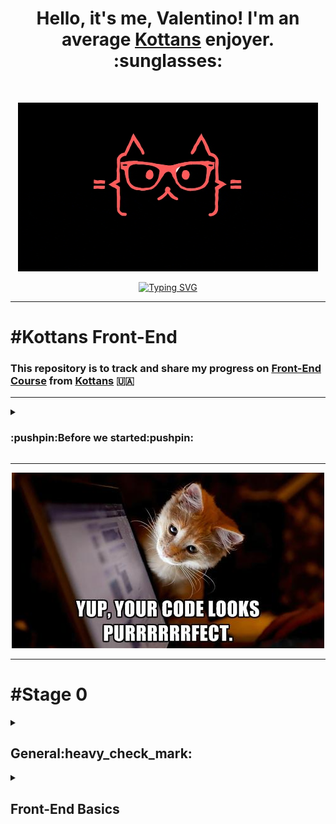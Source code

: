 <h1 align="center"> Hello, it's me, Valentino! I'm an average <a href="https://github.com/kottans">Kottans</a>  enjoyer. :sunglasses: <height="32"/></h1>
<br>
<p align="center">
   <img src="https://github.com/Chotogde/kottans-frontend/blob/d5abf74c9dede107ab1db87ac4dcdfd5efe2eb6a/meme_img/giphy.gif" alt="gif"/>
</p>
<p align="center">
<a href="https://git.io/typing-svg"><img src="https://readme-typing-svg.herokuapp.com?size=30&duration=3800&color=FF585D&center=true&vCenter=true&width=700&height=60&lines=%E2%80%9CTime+spent+with+cats+is+never+wasted.%E2%80%9D+" alt="Typing SVG" /></a>
</p>

***

# #Kottans Front-End

### This repository is to track and share my progress on [Front-End Course](https://github.com/kottans/frontend) from [Kottans](https://github.com/kottans) 🇺🇦

***

<details>
<summary><h3> :pushpin:Before we started:pushpin: </h4></summary>
    
#### In this section i want to publish some useful links, what we need to get started, some briefly info for my future self or for someone who will find it useful.
 
#### Links:
:link: [Kottans Front-End main page repo](https://github.com/kottans/frontend) | :link: [Kottans FAQ](https://github.com/kottans/frontend/blob/2022_UA/faq.md) | :link: [Contents](https://github.com/kottans/frontend/blob/2022_UA/contents.md)
  <br>
:link: [GIT](https://git-scm.com/)
  <br>
:link: [Visual Studio Code](https://code.visualstudio.com/)
  <br>
:link: [Oracle VirtualBox](https://www.virtualbox.org/)
  <br>
:link: [Ubuntu](https://ubuntu.com/)
  <br>
:link: [Writing on GitHub](https://docs.github.com/en/get-started/writing-on-github) | :link:[Communicate using Markdown](https://github.com/skills/communicate-using-markdown)
  <br>
 
  <details>
<summary><h3> GIT/GitHub </h4></summary>
    
:link:[Generating a new SSH key](https://docs.github.com/en/authentication/connecting-to-github-with-ssh/generating-a-new-ssh-key-and-adding-it-to-the-ssh-agent) | :link:[Adding a new SSH key to your GitHub](https://docs.github.com/en/authentication/connecting-to-github-with-ssh/adding-a-new-ssh-key-to-your-github-account) | :link:[Testing your SSH connection](https://docs.github.com/en/authentication/connecting-to-github-with-ssh/testing-your-ssh-connection)
    
##### You can access and write data in repositories on GitHub.com using SSH (Secure Shell Protocol).When you connect via SSH, you authenticate using a private key file on your local machine. When you set up SSH, you will need to generate a new private SSH key and add it to the SSH agent. You must also add the public SSH key to your account on GitHub before you use the key to authenticate.
<br>
Before you start you need to install Git Bash if you're using Windows
https://git-scm.com/
<br>
    
#### :white_medium_square:Generating a new SSH key
    
<br>

##### You can generate a new SSH key on your local machine. After you generate the key, you can add the key to your account on GitHub.com to enable authentication for Git operations over SSH.
<br>
Paste the text below, substituting in your GitHub email address:
<br>
    
```
    
$ ssh-keygen -t ed25519 -C "your_email@example.com"
    
```
When you're prompted to "Enter a file in which to save the key," press Enter. This accepts the default file location.
At the prompt, type a secure passphrase.
    
![SHH1](readme_img/shh1.jpg)

#### :white_medium_square:Adding a new SSH key to your account    
<br>
After you generate an SSH key pair, you must add the public key to GitHub.com to enable SSH access for your account.
You can locate the hidden .ssh folder, open the file in your favorite text editor, and copy it to your clipboard.
<br>
Then on GitHub you need to add SSH key:
<br>
    
__Settings__ > __SSH and GPG keys__ > __New SSH key__ or __Add SSH key__

#### :white_medium_square:Testing your SSH connection
After you've set up your SSH key and added it to your account on GitHub.com, you can test your connection.
    
```
    $ ssh -T git@github.com
```
You may see a warning like this:

```
> The authenticity of host 'github.com (IP ADDRESS)' can't be established.
> RSA key fingerprint is SHA256:nThbg6kXUpJWGl7E1IGOCspRomTxdCARLviKw6E5SY8.
> Are you sure you want to continue connecting (yes/no)?
```
    
 ![SHH2](readme_img/ssh2.jpg)
    
   </details>
 
<!-- :link: []() -->
___
 
#### #How I structure the content:
 
  #### I'll answer questions in the end of every section.
1. _What's was new to me:_
1. _Thing that amazed me:_
1. _Thing that i going to use in the future:_
 
  #### I'll add screenshots with progress.:camera_flash:
 
  #### I'll add an unformatted summary (just some notes for myself).:memo:
 
  ___
 
### #My progress
<details>
    <summary><h5>General:white_check_mark:</h5></summary>
    
- [x] 0. Git Basics
- [x] 1. Linux CLI and Networking
- [x] 2. VCS (hello gitty), GitHub and Collaboration
</details>
 
<details>
    <summary><h5>Front-End Basics</h5></summary>
    
- [x] 3. Intro to HTML & CSS
- [ ] 4. Responsive Web Design
- [ ] 5. HTML & CSS Practice
- [ ] 6. JavaScript Basics
- [ ] 7. Document Object Model - practice
 </details>
 
 </details>
 
***
<p align="center">
   <img src="meme_img/purr.png" alt="meow"/>
</p>

***
<!-------------------------------Stage0------------------------------------->

# #Stage 0
<!-------------------------------General------------------------------------>

<details>
<summary><h2> General:heavy_check_mark: </h2></summary>
<!-------------------------------Git Basics--------------------------------->
  
<details>
<summary><h3> 0. Git Basics </h3></summary>
    
  :link:[Tasks](https://github.com/kottans/frontend/blob/2022_UA/tasks/git-intro.md)
   
   Useful links: :link:[Лекція по Git від Олексія Руденка](https://www.youtube.com/playlist?list=PLS8sEUxbfFY9MnPIFPTNlaS5xX7P5Ge-5) | :link:[Git за 30 хвилин](https://codeguida.com/post/453) | :link:[Submit A Pull Request](https://learntocodetogether.com/create-your-first-pull-request/)
   
## 1. Introduction to Git and GitHub   
1. _What's was new to me:_
   
     VCS, GIT, branches
1. _Thing that amazed me:_
   
     Track file state (**modified**, **staged** or **committed**);
  - File tracked by Git, will first be modified when we change it in any way. 
  - Then it becomes staged when we mark those changes for tracking.
  - And finally it will get committed when we store those changes in the VCS;
   Merging.
3. _Thing that i going to use in the future:_
   
   `git init`, `git clone`, `git add`, `git commit -a -m`, `git checkout -b new branch`, `git merge`. 
   
  <details>
 <summary><h4> :camera_flash:Screenshots </h4></summary>
    
  ![coursera1](readme_img/General/0.1._coursera1.jpg)
  ![coursera2](readme_img/General/0.1._coursera2.jpg)
    
  </details>
      
  <details>
 <summary><h4> :memo:Notes </h4></summary>
      
   _Tracked_ files are part of the snapshots, while _untracked_ files aren't a part of snapshots yet.
Each track file can be in one of three main states: ___modified___, ___staged___ or ___committed___.

`~$ git init`       [create a new git repository]
     
`~$ git clone`      [clone existing git repository]
```     
~$ git add        [add file to staging area]
         flags to git add:
               -p [to review changes before adding them]
```   
`~$ git status`   [info about current working tree and pending changes]
```     
~$ git commit   [to get commited]  
         flags to git commit: 
            -m ‘add comment’
     -a [shortcut to stage any changes to tracked files and commit them in one step]
```
`~$ git config -l` 
```     
~$ git log [check the history of the commits]
    flags to git log:
     -p     [ using this flag gives us the patch that was created]
    --stat  [which files were changed and how many lines were added or removed]
      -2    [any number, limits output to this parameters]
```
`~$ git rm` [remove files from your repository]
     
`~$ git mv` [rename files in your repository]

`~$ git checkout` [reverts changes to modified files before they are staged]
     
`~$ git reset`    [reverts changes(unstage) to staged files ]

`~$ git commit --amend` [ to overwrite the previous commit]
     
`~$ git revert`         [ it creates a commit that contains the inverse of all the changes made in the bad commit in order to cancel them out ]

`~$ git checkout <branch>`      [Switches to a branch]
     
`~$ git checkout -b new branch` [to create a new branch and to switch to it]

__Merging__ is the term that Git uses for combining branch data and history together.

`~$ git merge` [take the independent snapshots and history of one Git branch, and tangle them into another]
     
`~$ git merge --abort` [this will stop the merge and reset the files in your working tree back to the previous commit before the merge ever happened]

`~$ git log --graph --oneline` [--graph for seeing the commits as a graph, and --oneline to only see one line per commit]

`.gitignore` [file that contains list of file that need to be ignored in repo] 

     
  <details>
 <summary><h4> more </h4></summary>
  
```
 diff
    
diff is used to find differences between two files. On its own, it’s a bit hard to use; instead, use it with diff -u to find lines which differ in two files:
~$ diff -u menu1.txt menu2.txt
    
Patch
    
Patch is useful for applying file differences. See the below example, which compares two files. The comparison is saved as a .diff file, which is then patched to the original file!
~$ diff -u menu1.txt menu2.txt > menu.diff
~$ patch menu1.txt < menu.diff
                              
Using GIT

The area outside the git directory is the working tree.
The working tree is the current version of your project.
You can think of it like a workbench or a sandbox where you perform all the modifications you want to your file. This working tree will contain all the files that are currently tracked by Git and any new files that we haven't yet added to the list of track files.

~$ git init        [create a new git repository]
~$ git clone       [clone existing git repository]
~$ git add         [add file to staging area] 
    flags to git add:
      -p [to review changes before adding them]


To make Git track our file, we'll add it to the project using the git add command. With that added our file to the staging area (index).The staging area which is also known as the index is a file maintained by Git that contains all of the information about what files and changes are going to go into your next commit.

~$ git status     [info about current working tree and pending changes]  
~$ git commit     [to get commited]
      flags to git commit: 
         -m ‘add comment’
         -a [shortcut to stage any changes to tracked files and commit them in one step]

~$ git config -l 
~$ git log    [check the history of the commits]
    flags to git log:
           -p [ using this flag gives us the patch that was created]
       --stat [which files were changed and how many lines were added or removed]
           -2 [any number, limits output to this parameters]
                              
Tracked files are part of the snapshots, while untracked files aren't a part of snapshots yet.
Each track file can be in one of three main states: modified, staged or committed.

File tracked by Git, will first be modified when we change it in any way. 
Then it becomes staged when we mark those changes for tracking.
And finally it will get committed when we store those changes in the VCS.


Advanced Git interactions 

Git uses the HEAD alias to represent the currently checked out snapshot of your project.
Think of HEAD as a pointer to the current branch.

~$ git show “commit ID” [display the information about the commit and the associated patch]
~$ git diff [ same as diff -u]
git diff shows only unstaged changes by default
    flags to git diff : 
      --staged [to see the changes that are staged but not committed]

~$ git rm [remove files from your repository]
~$ git mv [rename files in your repository]

.gitignore [file that contains list of file that need to be ignored in repo] 

Undoing Changes Before Committing

~$ git checkout [reverts changes to modified files before they are staged]
~$ git reset    [reverts changes(unstage) to staged files ]

~$ git commit --amend [ to overwrite the previous commit]
~$ git revert         [ it creates a commit that contains the inverse of all the changes made in the bad commit in order to cancel them out ]

Branching and Merging

The default branch that Git creates for you when a new repository initialized is called master.

~$ git branch [ list, create, delete, and manipulate branches. Running git branch by itself will show you a list of all the branches in your repository ]
    flags to git branch:
          -d [delete branch]
~$ git checkout <branch> [Switches to a branch]

~$ git checkout -b new branch [to create a new branch and to switch to it]
  
Merging is the term that Git uses for combining branch data and history together.

~$ git merge [take the independent snapshots and history of one Git branch, and tangle them into another]
~$ git merge --abort [this will stop the merge and reset the files in your working tree back to the previous commit before the merge ever happened]

~$ git log --graph --oneline [--graph for seeing the commits as a graph, and --oneline to only see one line per commit]

```
  </details>
    
  </details>
  
 
  
<!------------------------------- learngitbranching.js.org  --------------------------------->
   
## 2. learngitbranching.js.org   
1. _What's was new to me:_
                              
 `git switch` - more logical for me than `git checkout` (verbally closer)
                              
 `git fetch` , `git pull` , `git push` 
                              
1. _Thing that amazed me:_
                              
 `git pull` = `git fetch` + `git merge`
                              
1. _Thing that i going to use in the future:_
                              
`git switch` , `git rebase` , `git fetch` , `git pull` , `git push`
    
  <details>
 <summary><h4> :camera_flash:Screenshots </h4></summary>

 ![LearnGitBranching_Main](readme_img/General/0.2._LearnGitBranching_Main.jpg)
 ![LearnGitBranching_Remote](readme_img/General/0.2._LearnGitBranching_Remote.jpg)

  </details>
      
  <details>
 <summary><h4> :memo:Notes </h4></summary>
     
`~$ git rebase` [Rebasing essentially takes a set of commits, "copies" them, and plops them down somewhere else.]
     
   to **fetch** data from a remote repository - the command for this is conveniently named `git fetch`
     
   `git pull` is essentially shorthand for a *git fetch* followed by a *merge* of whatever branch was just fetched.
     
   `git push` is responsible for uploading your changes to a specified remote and updating that remote to incorporate your new commits. Once git push completes, all your friends can then download your work from the remote
     
   `git pull --rebase` is shorthand for a fetch and a rebase
     
  <details>
 <summary><h4> more </h4></summary>
 
![LearnGitBranching_more](readme_img/General/0.2._LearnGitBranching_more.jpg)
     
  </details>
    
  </details>
    
<!-------------------------------  PR Kottans/mock-repo        --------------------------------->
     
***
     
  <details>
<summary><h3> PR mock-repo </h3></summary>

 ## 6. PR Kottans/mock-repo
     
1. Fork Kottans/mock-repo
2. `git clone https://github.com/Chotogde/mock-repo.git`
     
	2.1 `cd mock-repo`
3. `git remote add upstream https://github.com/kottans/mock-repo.git`
4. `git checkout master`
     
	4.1 `git checkout -b second`
5. `code .`
     
	5.1 opens in VScode , add some greeting info
     
	5.2 save without formating `ctrl+shift+P` in VScode
     
	5.3. check status of branch `git status`
     
6. Add commit `git commit-a -m ‘Add greetings to readme’`
7. Switch branch to master
	`git switch master` or `git checkout master`
8. `git pull upstream master`
9. `git checkout second && git merge master`
10. `git push --set-upstream origin second`
11. pull-request from my repo to kottans/mock-repo with GitHub web-interface
 
  <details>
<summary><h4> :camera_flash:Screenshots for PR </h4></summary>
     
  ![Git mock-repo](readme_img/General/0.6.PR_mock-repo.jpg)
     
   </details>
</details>
     
***
     
  </details>
<!-------------------------------   Linux CLI and Networking       --------------------------------->
     
  <details>
<summary><h3> 1. Linux CLI and Networking </h4></summary>
   
 :link:![Tasks](https://github.com/kottans/frontend/blob/2022_UA/tasks/linux-cli-http.md)
 
 ## 1. Linux Survival (4 modules)   
1. _What's was new to me:_

   `'?'` It matches exactly one character ; `lpq` ; `kill -9`

1. _Thing that amazed me:_

   If don't give any argument to the `cd` command, then it will go to your home directory by default.

1. _Thing that i going to use in the future:_

   all the commands are useful, in the future I will use all of them.
    
  <details>
 <summary><h4> :camera_flash:Screenshots </h4></summary>

 ![Linuxsurvival_q1](task_linux_cli/0.1._Linuxsurvival_q1.jpg)
 ![Linuxsurvival_q2](task_linux_cli/0.1._Linuxsurvival_q2.jpg)
 ![Linuxsurvival_q3](task_linux_cli/0.1._Linuxsurvival_q3.jpg)
 ![Linuxsurvival_q4](task_linux_cli/0.1._Linuxsurvival_q4.jpg)

  </details>
      
  <details>
 <summary><h4> :memo:Notes </h4></summary>
      
  `ls` [list the contents of a directory]
  
`mkdir` [make directory]

`mv` [move a file] / rename file (e.x. mv wolves coyotes)

`cd` [change directory]

`cd ..` [To change to your previous directory (also known as the "parent" directory)

 "..", it refers to the directory above your current directory.]
 
`pwd` [print working directory]
______________

`cp` [copy]

`rm` [remove]

`rmdir` [remove directory]

`ls -l` [long listing]

`chmod` [change mode]
e.x.     "rwx" sets "user", "group", and "other"
chmod o+x gorillas
chmod ugo-rwx gorillas

`'*'` It matches any number of characters

`'?'` It matches exactly one character.

`groups` [To get a listing of your group memberships]

______________

`~` [ home directory] e.x. "/home/keeper". cp ~/jokes /tmp  cp /home/keeper/jokes /tmp

`cd ~ (User ID)` e.x. cd ~bookie

`man` ["manual"]

`finger`  - user information lookup program 

`cat` [can combine files for output] \ more 

> if you do not give any argument to the "cd" command, then it will go to your home directory by default. 

`lpr` [line printer] send to printer
 e.x. lpr -P hp14 thoughts ['-P' stands for "printer"]
 
`lpq` display print queue

`lprm` remove from print queue

`find` [locate files]

`.` [current directory]

______________

> The regular "cp" command will not let you copy directories, but if you use the "-r" option, it will.
> > e.x.  cp -r ~jester/jokes ~

`df` [disk free]

`rm -r` [allows you to remove an entire directory tree]

`ps` [process status]

`ps aux` [detailed list of all processes]

`"|"`[pipe] it "pipes" data from one command to another

`grep` [You can use "grep" to find patterns in data]

`kill PID` [To kill a process, where PID is the ID of the process you want to kill]

`kill -9` [kill immediately]

    
  </details>
  
  ## 2-3. HTTP

:link:[HTTP: The Protocol Every Web Developer Must Know—Part 1](https://code.tutsplus.com/tutorials/http-the-protocol-every-web-developer-must-know-part-1--net-31177?ec_unit=translation-info-language)

:link:[HTTP: The Protocol Every Web Developer Must Know—Part 2](https://code.tutsplus.com/tutorials/http-the-protocol-every-web-developer-must-know-part-2--net-31155?ec_unit=translation-info-language)

<details>
 <summary><h4> :memo:Notes </h4></summary>
 
 **Basics of HTTP request and response**
 **HTTP Request Verbs**

_There are four universally applicable HTTP verbs in a request:_

- `GET`: fetch a resource from the server. For a GET request, the URL should carry all the required pieces of information for the server to spot the right resource. It does not have a message body.
- `POST`: create a new resource. The request has an optional payload which helps the server create a new resource.
- `PUT`: update an existing resource. The request should have an optional payload to help the server update an existing resource.
- `DELETE`: delete an existing resource.

_There are some less-used verbs too. A few to consider are:_

- `HEAD` is similar to GET, but without the message body. It's used to retrieve the server headers for a particular resource, generally to check if the resource has changed, via timestamps.
- `TRACE` is used to retrieve the hops that a request takes during a round trip from the server. Each intermediate proxy or gateway would inject its IP or DNS name into the Via header field. This can be used for diagnostic purposes.
- `OPTIONS` is used to retrieve server capabilities. On the client side, it can be used to modify the request based on what the server supports.

_There are two types of caches:_

   ***Public Cache***: stores the server response for multiple users. This calls for customized infrastructure to allow a user to access the popular resource several times.
   
   ***Private Cache***: limited to a single user. The resource would be stored in the user's browser. As the user navigates, the resource will be loaded without multiple trips to the server. Caching makes content available, even when the user is offline. Commonly cached data includes usernames, passwords, URLs, browsing history, and web content.

**Cache Processing**

Regardless of where a cache is located, the process of maintaining a cache is quite similar:

* Receive request message.
* Parse the URL and headers.
* Look up a local copy; otherwise, fetch and store locally
* Do a freshness check to determine the age of the content in the cache; make a request to refresh the content only if necessary.
* Create the response from the cached body and updated headers.
* Send the response back to the client.
* Optionally, log the transaction.


</details>

<!-------------------------------   VCS (hello gitty), GitHub and Collaboration       --------------------------------->

 </details>
 
  <details>
<summary><h3> 2. VCS (hello gitty), GitHub and Collaboration </h4></summary>
  
  :link:[Tasks](https://github.com/kottans/frontend/blob/2022_UA/tasks/git-collaboration.md)
   
   Useful cheatsheets: :link:[One](https://github.com/Chotogde/kottans-frontend/blob/f03c0ccc35342aa43dc13191f32633eff5055ce1/readme_img/General/gitcheatsheet_1.png) | :link:[Two](https://github.com/Chotogde/kottans-frontend/blob/f03c0ccc35342aa43dc13191f32633eff5055ce1/readme_img/General/gitcheatsheet_2.png) | :link:[Three](https://github.com/Chotogde/kottans-frontend/blob/f03c0ccc35342aa43dc13191f32633eff5055ce1/readme_img/General/gitcheatsheet_github.pdf) | :link:[Four](https://github.com/Chotogde/kottans-frontend/blob/f03c0ccc35342aa43dc13191f32633eff5055ce1/readme_img/General/gitcheatsheet_gitlab.pdf) 
   
   Useful links: :link:[Git and GitHub by Brian Yu (CS50 course 2019)](https://www.youtube.com/watch?v=eulnSXkhE7I) | :link:[oh s**t git](https://ohshitgit.com/) | :link:[Flight rules for Git](https://github.com/k88hudson/git-flight-rules)
   
## 1. GitHub & Collaboration  

1. _What's was new to me:_

   `git branch -d BranchName` To remove the local branch.
  
   `git push --delete origin BranchName` To remove the remote branch
  
1. _Thing that amazed me:_

   `git push -f` to force git to push the current snapshot into the repo as is
   (we want to replace the old commits with the new one)
  
1. _Thing that i going to use in the future:_

     `git push -u origin BranchName` , and git command to remove local\remote branch
    
  <details>
 <summary><h4> :camera_flash:Screenshots </h4></summary>

 ![Coursera3](task_git_collaboration/2._coursera3.jpg)
 ![Coursera4](task_git_collaboration/2._coursera4.jpg)
 
  </details>
      
  <details>
 <summary><h4>:memo:Notes </h4></summary>
      
`git config --global credential.helper cache`

`git remote -v` [look origin repo url]

`git push -u origin BranchName`

`git push --delete origin BranchName` [To remove the remote branch]

`git branch -d BranchName` [To remove the local branch]

`git push -f` to force git to push the current snapshot into the repo as is
   (we want to replace the old commits with the new one) 

  ***Best Practices for Collaboration***
  
  - always synchronize your branches before starting any work on your own
  - avoid having very large changes that modify a lot of different things
  - when working on a big change, it makes sense to have a separate feature branch
  - regularly merge changes made on the master branch back onto the feature branch
  - have the latest version of the project in the master branch and a stable version of the project on a separate branch
  - you shouldn't rebase changes that have been pushed to remote repos
  - having good commit messages is important

      
  <details>
 <summary><h4> more </h4></summary>

**Forking** is a way of creating a copy of the given repository so that it belongs to our user.
A **pull request** is a _commit_ or series of _commits_ that you send to the owner of the repository so that they incorporate it into their tree.

We can write automated tests to test the code for us and then use a continuous integration or CI system to run those tests automatically.
A continuous integration system will build and test our code every time there's a change.
This means that it will run whenever there's a new commit in the main branch of our code.

Once we have our code automatically built and tested, the next automation step is continuous deployment which is sometimes called continuous delivery or CD. Continuous deployment means the new code is deployed often.
The goal is to avoid roll outs with a lot of changes between two versions of a project and instead do incremental updates with only a few changes at a time.
This allows errors to be caught and fixed early.

  </details>
    
  </details>


## 2. learngitbranching.js.org 

1. _What's was new to me:_

   `git cherry-pick <Commit1> <Commit2> <...>`
   [to copy a series of commits below your current location (HEAD)]

  

1. _Thing that amazed me:_

   _You can technically specify "nothing" as a valid source for both git push and git fetch. The way you specify nothing is via an empty argument:_

   `git push origin :side` (deletes)

   `git fetch origin :bugFix` (creates)


1. _Thing that i going to use in the future:_
    
    `git checkout -b totallyNotMain o/main` , `git branch -u o/main Branch`

    
  <details>
 <summary><h4> :camera_flash:Screenshots </h4></summary>

 ![Main](task_git_collaboration/2._LearnGitBranching_Main.jpg)
 ![Remote](task_git_collaboration/2._LearnGitBranching_Remote.jpg)
 
  </details>
      
  <details>
 <summary><h4>:memo:Notes </h4></summary>
      
 ***Remote***

  `git checkout -b totallyNotMain o/main`
  
  Creates a new branch named totallyNotMain and sets it to track o/main


  Another way to set remote tracking on a branch is to simply use the `git branch -u` option. 
  Running `git branch -u o/main foo` will set the foo branch to track o/main. If foo is currently checked out you can even leave it off:
  
  `git branch -u o/main`

  <details>
 <summary><h4> more </h4></summary>
 
  Detaching HEAD just means attaching it to a commit instead of a branch.

  Moving upwards one commit at a time with ^
  Moving upwards a number of times with ~<num>

  _tags_ exist as anchors in the commit tree that designate certain spots.
  `git tag v1 C1`

  Git will normally follow the "first" parent upwards from a merge commit, but specifying a number with ^ changes this default behavior.
  If we checkout main^ without the modifier, we will follow the first parent after the merge commit.
  
  `git checkout main^2`

  git push <remote> <place>
  git push origin main
  translates to this in English:
  _Go to the branch named "main" in my repository, grab all the commits, and then go to the branch "main" on the remote named "origin". Place whatever commits are missing on that branch and then tell me when you're done._
  
  _By specifying main as the "place" argument, we told git where the commits will come from and where the commits will go. It's essentially the "place" or "location" to synchronize between the two repositories._
  
  _Keep in mind that since we told git everything it needs to know (by specifying both arguments), it totally ignores where we are checked out!_

  For git push: In order to specify both the source and the destination of <place>, simply join the two together with a colon:\
  
  `git push origin <source>:<destination>`
  
  It's the same type of concepts but just applied in the opposite direction (since now you are downloading commits rather than uploading).
  If you specify a place with `git fetch` like in the following command:
  
 `git fetch origin foo`
 
  _Git will go to the foo branch on the remote, grab all the commits that aren't present locally, and then plop them down onto the o/foo branch locally._
  
  You can technically specify "nothing" as a valid source for both git push and git fetch. The way you specify nothing is via an empty argument:
  
  - `git push origin :side` (deletes)
  
  - `git fetch origin :bugFix` (creates)

  </details>
    
  </details>
   </details>
 
 ***
<p align="center">
   <img src="meme_img/General_done.jpg" alt="meoww"/>
</p>

***
 
</details>

<details>
<summary><h2> Front-End Basics </h2></summary>
	
<!-------------------------------3. Intro to HTML & CSS--------------------------------->
 
 <details>
<summary><h3> 3. Intro to HTML & CSS </h3></summary>
	
 :link:[Tasks](https://github.com/kottans/frontend/blob/2022_UA/tasks/html-css-intro.md)
	
 Useful cheatsheets: :link:[One](https://www.codecademy.com/learn/learn-html/modules/learn-html-elements/cheatsheet) | :link:[Two](https://www.codecademy.com/learn/paths/learn-css/tracks/learn-css/modules/syntax-and-selectors/cheatsheet)
   
 Useful links: :link:[codepen](https://codepen.io/) | :link:[Specificity Calculator](https://specificity.keegan.st/) 
    
## 1. Intro to HTML & CSS (coursera)  
## 2. Learn HTML (codecademy)
## 3. Learn CSS (codecademy)
	
I was already familiar with the basic concepts of HTML and CSS. Refreshed my memory a little but I also learned new things.
	
1. _What's was new to me:_
	
	`&nbsp;` no break space 
	
1. _Thing that amazed me:_
	
	`color: green !important` - > than specificity
	
1. _Thing that i going to use in the future:_
	
	all the commands are basic and useful, in the future I will use most of them.
   
  <details>
 <summary><h4> :camera_flash:Screenshots </h4></summary>

 ![Coursera1](task_html_css_intro/3._html_Coursera1.jpg)
 ![codecademy](task_html_css_intro/3._codecademy.jpg)

  </details>
      
  <details>
 <summary><h4>:memo:Notes </h4></summary>
	  
 <details>
 <summary><h4> Slides </h4></summary>
	 
![AnatomyHTMLtag](readme_img/Front-End/AnatomyHTMLtag.jpg)
![Selectors(specificity)](readme_img/Front-End/Selectors(specificity).jpg)
![Cumulative Margins](readme_img/Front-End/Cumulative Margins.jpg)
	 
</details>
	  
`&nbsp;` no break space 
	  
```
<a href=”” title=”” target=”_blank”>text </a>
title=”” - for screen reader
target=”_blank” - forces the browser to open link in a new tab or window
#id - link to content ID on page
```
	  
`color: green !important` - > than specificity

`box-sizing: border-box;` to specifying the height and width of the content box, not the entire thing
`box-sizing: content-box;` original size, with borders
`box-sizing` - not inherit

	  
`overflow: ;`
`scroll, auto, hidden, visible, inherit`

`background-repeat: no-repeat;` 

`position: ;`
`relative, absolute,`

	  
  <details>
 <summary><h4> more </h4></summary>
 
```
Attributes can be selected similarly to types, classes, and IDs.
[href]{
   color: magenta;
}

The most basic syntax is an attribute surrounded by square brackets. In the above example: [href] would target all elements with an href attribute and set the color to magenta.
And it can get more granular from there by adding type and/or attribute values. One way is by using type[attribute*=value]. In short, this code selects an element where the attribute contains any instance of the specified value. Let’s take a look at an example.
<img src='/images/seasons/cold/winter.jpg'>
<img src='/images/seasons/warm/summer.jpg'>
The HTML code above renders two <img> elements, each containing a src attribute with a value equaling a link to an image file.
img[src*='winter'] {
  height: 50px;
}

img[src*='summer'] {
  height: 100px;
}



div.headline {
  width: 400px;
  margin: 0 auto;
}
In the example above, margin: 0 auto; will center the divs in their containing elements. The 0 sets the top and bottom margins to 0 pixels. The auto value instructs the browser to adjust the left and right margins until the element is centered within its containing element.
In order to center an element, a width must be set for that element. Otherwise, the width of the div will be automatically set to the full width of its containing element, like the <body>, for example. It’s not possible to center an element that takes up the full width of the page, since the width of the page can change due to display and/or browser window size.
Note: What’s the difference between display: none and visibility: hidden? An element with display: none will be completely removed from the web page. An element with visibility: hidden, however, will not be visible on the web page, but the space reserved for it will.
```

  </details>
    
  </details>
 
 </details>
 
<!-------------------------------          --------------------------------->

<!-------------------------------4. Responsive Web Design--------------------------------->
 
 <details>
<summary><h3> 4. Responsive Web Design </h3></summary>
	
 :link:[Tasks](https://github.com/kottans/frontend/blob/2022_UA/tasks/html-css-responsive.md)
	
 Useful links: :link:[Flex](https://fls.guru/flexbox.html) | :link:[Grid](https://fls.guru/grid.html) 
    
   1. Responsive web design basics  
   2. FLEXBOX (youtube/FreelancerLifeStyle)
   3. Flexbox Froggy (game)
   4. Grid (youtube/FreelancerLifeStyle)
   5. Grid Garden (game)
	
Oof. It was harder for me than I thought. At first, I had a lot of doubts, I thought that I would not understand the material. At first, I had a lot of doubts, I thought that I would not understand the material. But after a good night's sleep, everything fell into place. Like a puzzle (:

Froggy and grid garden games helped a lot.
	
1. _What's was new to me:_
	
	Flex, Grid. 
	
1. _Thing that amazed me:_
	
	How hard is Grid understanding to me 
	
1. _Thing that i going to use in the future:_
	
	Not sure, but Flex seems more easy for me to use it in projects (as of now)
   
  <details>
 <summary><h4> :camera_flash:Screenshots </h4></summary>

 ![Froggy](task_responsive_web_design/4._Froggy.jpg)
 ![GridGarden](task_responsive_web_design/4._GridGarden.jpg)

  </details>
      
  <details>
 <summary><h4>:memo:Notes </h4></summary>
	  
 <details>
 <summary><h4> Slides </h4></summary>
	 
 ![Grid_Layout](readme_img/Front-End/Grid_Layout.jpg)

	 
</details>
	  
	  
  <details>
 <summary><h4> more </h4></summary>
 
```
##Flex

display: flex;
display: inline-flex;

display: flex;
justify-content: flex-start; 
justify-content: flex-end;
justify-content: center;
justify-content: space-between;
justify-content: space-around;

align-items: stretch;
align-items: flex-start;
align-items: flex-end;
align-items: center;
align-items: baseline;

flex-wrap:nowrap;
flex-wrap: wrap;
flex-wrap: wrap-reverse;

align-self: ;  attributes as align-items

order: ; 

flex-basis: auto;
flex-basis: % px;
flex-grow: 0; 
flex-shrink: 1; 

flex: flex-grow flex-shrink flex-basis;
flex: 0 1 auto;


flex-direction: ; row, row-reverse, column, column-reverse

flex-direction: column;
align-items: stretch;
justify-content: space-between;

 flex-direction and flex-wrap = flex-flow
For example, you can use flex-flow: row wrap to set rows and wrap them.

align-content to set how multiple lines are spaced apart from each other. This property takes the following values:
flex-start: Lines are packed at the top of the container.
flex-end: Lines are packed at the bottom of the container.
center: Lines are packed at the vertical center of the container.
space-between: Lines display with equal spacing between them.
space-around: Lines display with equal spacing around them.
stretch: Lines are stretched to fit the container.
This can be confusing, but align-content determines the spacing between lines, while align-items determines how the items as a whole are aligned within the container. When there is only one line, align-content has no effect.

Шпаргалка по FLEXBOX // «Фрилансер по жизни»
https://fls.guru/flexbox.html


##Grid

display: grid;
display: inline-grid;

grid-template-columns: ;
grid-template-rows: ;

e.x.
grid-template-columns: 200px 150px 300px;
            minmax( 150px, 1fr)
auto
fit-content (400px)
repeat(3, 1fr)

1fr - единица гибкости


grid-template-areas: ;
“header header”
“side content”

grid-template:  / ;  rows / columns

grid-template:
 [start] “header header” 100px [row2]
 [row2] “side content” 1fr [row-end] / 150 1fr;

grid-auto-rows: 200px;
grid-auto-columns: ;

grid-auto-flow: 
        row, column, dense

grid-row-start
grid-row-end
grid-column-start
grid-column-end
            span 3

row-gap:
column-gap


Шпаргалка по CSS Grid Layout // «Фрилансер по жизни»
https://fls.guru/grid.html

```

  </details>
    
  </details>
 
 </details>
 
<!-------------------------------          --------------------------------->

</details>
